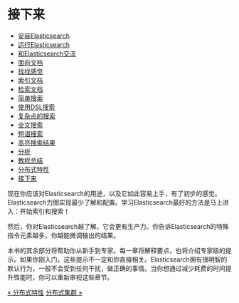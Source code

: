 
接下来
=============

* [安装Elasticsearch](installing-elasticsearch.md)
* [运行Elasticsearch](running-elasticsearch.md)
* [和Elasticsearch交流](talking-to-elasticsearch.md)
* [面向文档](document-oriented.md)
* [找找感觉](finding-your-feet.md)
* [索引文档](indexing-employee-documents.md)
* [检索文档](retrieving-a-document.md)
* [简单搜索](search-lite.md)
* [使用DSL搜索](search-with-query-dsl.md)
* [复杂点的搜索](more-complicated-searches.md)
* [全文搜索](full-text-search.md)
* [短语搜索](phrase-search.md)
* [高亮搜索结果](highlighting-our-searches.md)
* [分析](analytics.md)
* [教程总结](tutorial-conclusion.md)
* [分布式特性](distributed-nature.md)
* [接下来](next-steps.md)

现在你应该对Elasticsearch的用途，以及它如此容易上手，有了初步的感觉。Elasticsearch力图实现最少了解和配置。学习Elasticsearch最好的方法是马上进入：开始索引和搜索！

然后，你对Elasticsearch越了解，它会更有生产力。你告诉Elasticsearch的特殊指令元素越多，你越能微调输出的结果。

本书的其余部分将帮助你从新手到专家。每一章将解释要点，也将介绍专家级的提示。如果你刚入门，这些提示不一定和你直接相关。Elasticsearch拥有很明智的默认行为，一般不会受到任何干扰，做正确的事情。当你想通过减少耗费的时间提升性能时，你可以重新审视这些章节。


[« 分布式特性](distributed-nature.md)     [分布式集群 »](../distributed-cluster/README.MD)

